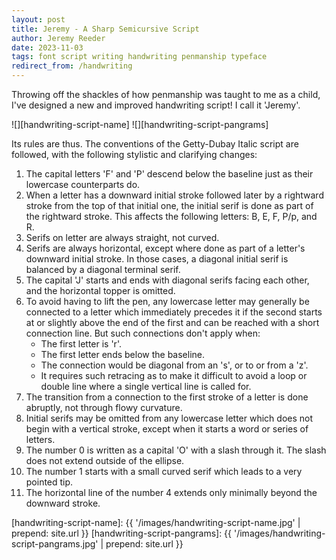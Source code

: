 ```yaml
---
layout: post
title: Jeremy - A Sharp Semicursive Script
author: Jeremy Reeder
date: 2023-11-03
tags: font script writing handwriting penmanship typeface
redirect_from: /handwriting
---
```


Throwing off the shackles of how penmanship was taught to me as a child, I've designed a new and improved handwriting script! I call it 'Jeremy'.

<div class="gallery" markdown="1">
![][handwriting-script-name]
![][handwriting-script-pangrams]
</div>

Its rules are thus. The conventions of the Getty-Dubay Italic script are followed, with the following stylistic and clarifying changes:
  1. The capital letters 'F' and 'P' descend below the baseline just as their lowercase counterparts do.
  2. When a letter has a downward initial stroke followed later by a rightward stroke from the top of that initial one, the initial serif is done as part of the rightward stroke. This affects the following letters: B, E, F, P/p, and R.
  3. Serifs on letter are always straight, not curved.
  4. Serifs are always horizontal, except where done as part of a letter's downward initial stroke. In those cases, a diagonal initial serif is balanced by a diagonal terminal serif.
  5. The capital 'J' starts and ends with diagonal serifs facing each other, and the horizontal topper is omitted.
  6. To avoid having to lift the pen, any lowercase letter may generally be connected to a letter which immediately precedes it if the second starts at or slightly above the end of the first and can be reached with a short connection line. But such connections don't apply when:
     - The first letter is 'r'.
     - The first letter ends below the baseline.
     - The connection would be diagonal from an 's', or to or from a 'z'.
     - It requires such retracing as to make it difficult to avoid a loop or double line where a single vertical line is called for.
  7. The transition from a connection to the first stroke of a letter is done abruptly, not through flowy curvature.
  8. Initial serifs may be omitted from any lowercase letter which does not begin with a vertical stroke, except when it starts a word or series of letters.
  9. The number 0 is written as a capital 'O' with a slash through it. The slash does not extend outside of the ellipse.
  10. The number 1 starts with a small curved serif which leads to a very pointed tip.
  11. The horizontal line of the number 4 extends only minimally beyond the downward stroke.


[handwriting-script-name]:     {{ '/images/handwriting-script-name.jpg'     | prepend: site.url }}
[handwriting-script-pangrams]: {{ '/images/handwriting-script-pangrams.jpg' | prepend: site.url }}

